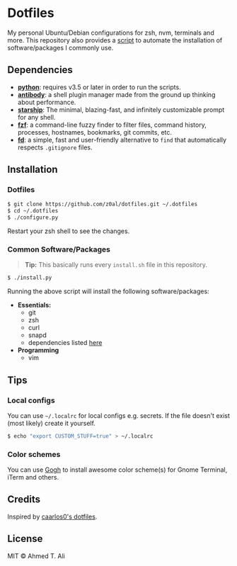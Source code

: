 # Dotfiles

My personal Ubuntu/Debian configurations for zsh, nvm, terminals and more. This repository also provides a [script](#common-software/packages) to automate the installation of software/packages I commonly use.

## Dependencies

- [**python**][python]: requires v3.5 or later in order to run the scripts.
- [**antibody**][antibody]: a shell plugin manager made from the ground up thinking about performance.
- [**starship**][starship]: The minimal, blazing-fast, and infinitely customizable prompt for any shell.
- [**fzf**][fzf]: a command-line fuzzy finder to filter files, command history, processes, hostnames, bookmarks, git commits, etc.
- [**fd**][fd]: a simple, fast and user-friendly alternative to `find` that automatically respects `.gitignore` files.

## Installation

### Dotfiles

```sh
$ git clone https://github.com/z0al/dotfiles.git ~/.dotfiles
$ cd ~/.dotfiles
$ ./configure.py
```

Restart your zsh shell to see the changes.

### Common Software/Packages

> **Tip:** This basically runs every `install.sh` file in this repository.

```sh
$ ./install.py
```

Running the above script will install the following software/packages:

- **Essentials:**
  - git
  - zsh
  - curl
  - snapd
  - dependencies listed [here](#dependencies)
- **Programming**
  - vim

## Tips

### Local configs

You can use `~/.localrc` for local configs e.g. secrets. If the file doesn't exist (most likely) create it yourself.

```sh
$ echo "export CUSTOM_STUFF=true" > ~/.localrc
```

### Color schemes

You can use [Gogh][gogh] to install awesome color scheme(s) for Gnome Terminal, iTerm and others.

## Credits

Inspired by [caarlos0's dotfiles](https://github.com/caarlos0/dotfiles).

## License

MIT © Ahmed T. Ali

[antibody]: https://getantibody.github.io
[starship]: https://starship.rs/
[fzf]: https://github.com/junegunn/fzf
[fd]: https://github.com/sharkdp/fd
[gogh]: https://mayccoll.github.io/Gogh/
[python]: http://python.org/
